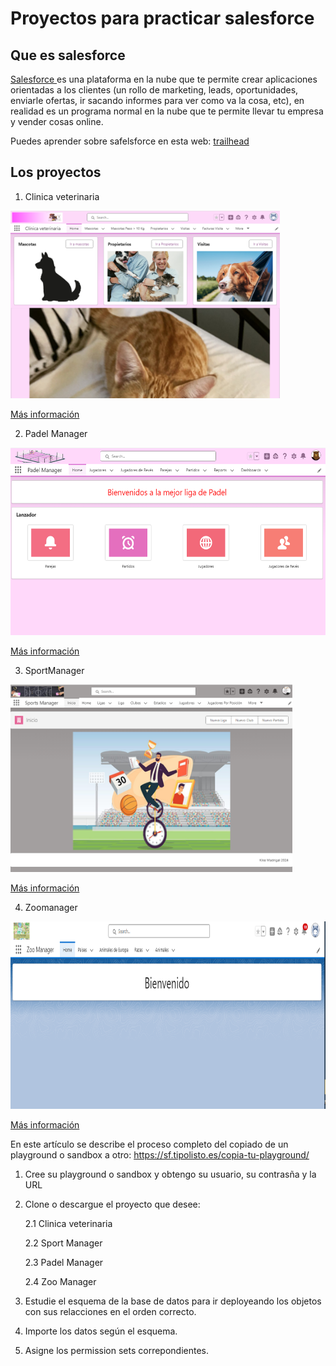 # Proyectos para practicar salesforce

## Que es salesforce

<a href="https://www.salesforce.com/es/" target="_blanck">Salesforce </a>es una plataforma en la nube que te permite crear aplicaciones orientadas a los clientes (un rollo de marketing, leads, oportunidades, enviarle ofertas, ir sacando informes para ver como va la cosa, etc), en realidad es un programa normal en la nube que te permite llevar tu empresa y vender cosas online.

Puedes aprender sobre safelsforce en esta web: <a href="https://trailhead.salesforce.com/es">trailhead</a>

## Los proyectos

1. Clinica veterinaria

<img src="ClinicaVeterinaria/assets/Captura1.PNG" height="300px" />

<a href="https://github.com/kikemadrigal/Salesforce-projects/blob/main/ClinicaVeterinaria/README.md">Más información</a> 

2. Padel Manager

<img src="PadelManager/assets/Captura1.PNG" height="300px" />

<a href="https://github.com/kikemadrigal/Salesforce-projects/blob/main/PadelManager/README.md">Más información</a> 

3. SportManager
   
<img src="SportManager/assets/Captura1.PNG" height="300px" />

<a href="https://github.com/kikemadrigal/Salesforce-projects/blob/main/SportManager/readme.md">Más información</a> 

4. Zoomanager

<img src="Zoomanager/assets/Captura1.PNG" height="300px" />

<a href="https://github.com/kikemadrigal/Salesforce-projects/blob/main/Zoomanager/README.md">Más información</a> 


En este artículo se describe el proceso completo del copiado de un playground o sandbox a otro: https://sf.tipolisto.es/copia-tu-playground/

1. Cree su playground o sandbox y obtengo su usuario, su contrasña y la URL

2. Clone o descargue el proyecto que desee:

   2.1 Clinica veterinaria

   2.2 Sport Manager

   2.3 Padel Manager
   
   2.4 Zoo Manager

3. Estudie el esquema de la base de datos para ir deployeando los objetos con sus relacciones en el orden correcto.

4. Importe los datos según el esquema.

5. Asigne los permission sets correpondientes.

